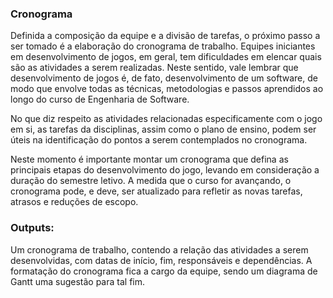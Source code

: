 ### Cronograma

Definida a composição da equipe e a divisão de tarefas, o próximo passo a ser
tomado é a elaboração do cronograma de trabalho. Equipes iniciantes em
desenvolvimento de jogos, em geral, tem dificuldades em elencar quais são as
atividades a serem realizadas. Neste sentido, vale lembrar que desenvolvimento
de jogos é, de fato, desenvolvimento de um software, de modo que
envolve todas as técnicas, metodologias e passos aprendidos ao longo do
curso de Engenharia de Software.

No que diz respeito as atividades relacionadas especificamente com o jogo em si,
as tarefas da disciplinas, assim como o plano de ensino, podem ser
úteis na identificação do pontos a serem contemplados no cronograma.

Neste momento é importante montar um cronograma que defina as principais etapas
do desenvolvimento do jogo, levando em consideração a duração do semestre
letivo. A medida que o curso for avançando, o cronograma pode, e deve, ser
atualizado para refletir as novas tarefas, atrasos e reduções de escopo.

### Outputs:

Um cronograma de trabalho, contendo a relação das atividades a
serem desenvolvidas, com datas de início, fim, responsáveis e dependências.
A formatação do cronograma fica a cargo da equipe, sendo um diagrama de Gantt
uma sugestão para tal fim.
